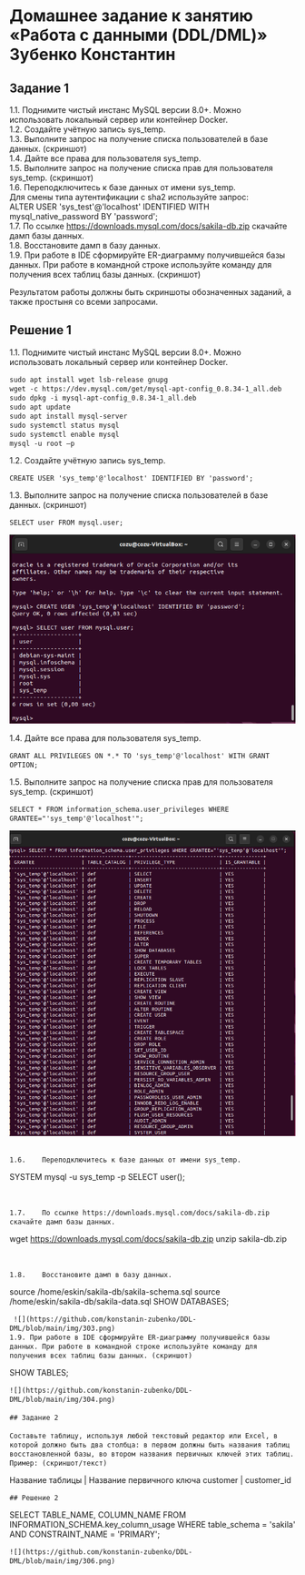 # Домашнее задание к занятию «Работа с данными (DDL/DML)» Зубенко Константин

## Задание 1

1.1. Поднимите чистый инстанс MySQL версии 8.0+. Можно использовать локальный сервер или контейнер Docker.  
1.2. Создайте учётную запись sys_temp.  
1.3. Выполните запрос на получение списка пользователей в базе данных. (скриншот)  
1.4. Дайте все права для пользователя sys_temp.  
1.5. Выполните запрос на получение списка прав для пользователя sys_temp. (скриншот)  
1.6. Переподключитесь к базе данных от имени sys_temp.  
Для смены типа аутентификации с sha2 используйте запрос:  
ALTER USER 'sys_test'@'localhost' IDENTIFIED WITH mysql_native_password BY 'password';  
1.7. По ссылке https://downloads.mysql.com/docs/sakila-db.zip скачайте дамп базы данных.  
1.8. Восстановите дамп в базу данных.  
1.9. При работе в IDE сформируйте ER-диаграмму получившейся базы данных. При работе в командной строке используйте команду для получения всех таблиц базы данных. (скриншот)

Результатом работы должны быть скриншоты обозначенных заданий, а также простыня со всеми запросами.

## Решение 1

1.1.	Поднимите чистый инстанс MySQL версии 8.0+. Можно использовать локальный сервер или контейнер Docker.
```
sudo apt install wget lsb-release gnupg
wget -c https://dev.mysql.com/get/mysql-apt-config_0.8.34-1_all.deb
sudo dpkg -i mysql-apt-config_0.8.34-1_all.deb
sudo apt update
sudo apt install mysql-server
sudo systemctl status mysql
sudo systemctl enable mysql
mysql -u root –p
```


1.2.	Создайте учётную запись sys_temp.
```
CREATE USER 'sys_temp'@'localhost' IDENTIFIED BY 'password';
```


1.3.	Выполните запрос на получение списка пользователей в базе данных. (скриншот)
```
SELECT user FROM mysql.user;
```
![](https://github.com/konstanin-zubenko/DDL-DML/blob/main/img/300.png)


1.4.	Дайте все права для пользователя sys_temp.
```
GRANT ALL PRIVILEGES ON *.* TO 'sys_temp'@'localhost' WITH GRANT OPTION;
```


1.5.	Выполните запрос на получение списка прав для пользователя sys_temp. (скриншот)
```
SELECT * FROM information_schema.user_privileges WHERE GRANTEE="'sys_temp'@'localhost'";
```
![](https://github.com/konstanin-zubenko/DDL-DML/blob/main/img/301.png) 

```

1.6.	Переподключитесь к базе данных от имени sys_temp.
```
SYSTEM mysql -u sys_temp -p
SELECT user();
```

 
1.7.	По ссылке https://downloads.mysql.com/docs/sakila-db.zip скачайте дамп базы данных.
```
wget https://downloads.mysql.com/docs/sakila-db.zip
unzip sakila-db.zip
```


1.8.	Восстановите дамп в базу данных.
```
source /home/eskin/sakila-db/sakila-schema.sql
source /home/eskin/sakila-db/sakila-data.sql
SHOW DATABASES;
```
 ![](https://github.com/konstanin-zubenko/DDL-DML/blob/main/img/303.png)
1.9. При работе в IDE сформируйте ER-диаграмму получившейся базы данных. При работе в командной строке используйте команду для получения всех таблиц базы данных. (скриншот)
```
SHOW TABLES;
```
![](https://github.com/konstanin-zubenko/DDL-DML/blob/main/img/304.png)
 
## Задание 2

Составьте таблицу, используя любой текстовый редактор или Excel, в которой должно быть два столбца: в первом должны быть названия таблиц восстановленной базы, во втором названия первичных ключей этих таблиц.  
Пример: (скриншот/текст)  
```
Название таблицы | Название первичного ключа
customer         | customer_id
```
## Решение 2

```
SELECT TABLE_NAME, COLUMN_NAME FROM INFORMATION_SCHEMA.key_column_usage WHERE table_schema = 'sakila' AND CONSTRAINT_NAME = 'PRIMARY';
```
![](https://github.com/konstanin-zubenko/DDL-DML/blob/main/img/306.png)
